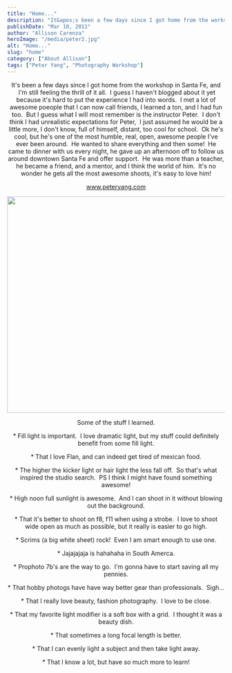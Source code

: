 ```yaml
---
title: "Home..."
description: "It&apos;s been a few days since I got home from the workshop in Santa Fe, and  I&apos;m still feeling the "
publishDate: "Mar 10, 2011"
author: "Allison Carenza"
heroImage: "/media/peter2.jpg"
alt: "Home..."
slug: "home"
category: ["About Allison"]
tags: ["Peter Yang", "Photography Workshop"]
---
```


<p style="text-align: center;">It&apos;s been a few days since I got home from the workshop in Santa Fe, and  I&apos;m still feeling the thrill of it all.  I guess I haven&apos;t blogged about it yet because it&apos;s hard to put the experience I had into words.  I met a lot of awesome poeople that I can now call friends, I learned a ton, and I had fun too.  But I guess what I will most remember is the instructor Peter.  I don&apos;t think I had unrealistic expectations for Peter,  I just assumed he would be a little more, I don&apos;t know, full of himself, distant, too cool for school.  Ok he&apos;s cool, but he&apos;s one of the most humble, real, open, awesome people I&apos;ve ever been around.  He wanted to share everything and then some!  He came to dinner with us every night, he gave up an afternoon off to follow us around downtown Santa Fe and offer support.  He was more than a teacher, he became a friend, and a mentor, and I think the world of him.  It&apos;s no wonder he gets all the most awesome shoots, it&apos;s easy to love him!</p>
<p style="text-align: center;"><a href="http://www.peteryang.com">www.peteryang.com</a></p>
<p style="text-align: center;"><a rel="attachment wp-att-2059" href="http://www.allisoncarenza.com/archives/home/peter2/"><img class="aligncenter size-full wp-image-2059" title="peter2" src="/media/peter2.jpg" alt="" width="700" height="499" srcset="/media/peter2.jpg 700w, /media/peter2-300x214.jpg 300w" sizes="(max-width: 700px) 100vw, 700px" /></a></p>
<p style="text-align: center;">Some of the stuff I learned.</p>
<p style="text-align: center;">* Fill light is important.  I love dramatic light, but my stuff could definitely benefit from some fill light.</p>
<p style="text-align: center;">* That I love Flan, and can indeed get tired of mexican food.</p>
<p style="text-align: center;">* The higher the kicker light or hair light the less fall off.  So that&apos;s what inspired the studio search.  PS I think I might have found something awesome!</p>
<p style="text-align: center;">* High noon full sunlight is awesome.  And I can shoot in it without blowing out the background.</p>
<p style="text-align: center;">* That it&apos;s better to shoot on f8, f11 when using a strobe.  I love to shoot wide open as much as possible, but it really is easier to go high.</p>
<p style="text-align: center;">* Scrims (a big white sheet) rock!  Even I am smart enough to use one.</p>
<p style="text-align: center;">* Jajajajaja is hahahaha in South Amerca.</p>
<p style="text-align: center;">* Prophoto 7b&apos;s are the way to go.  I&apos;m gonna have to start saving all my pennies.</p>
<p style="text-align: center;">* That hobby photogs have have way better gear than professionals.  Sigh...</p>
<p style="text-align: center;">* That I really love beauty, fashion photography.  I love to be close.</p>
<p style="text-align: center;">* That my favorite light modifier is a soft box with a grid.  I thought it was a beauty dish.</p>
<p style="text-align: center;">* That sometimes a long focal length is better.</p>
<p style="text-align: center;">* That I can evenly light a subject and then take light away.</p>
<p style="text-align: center;">* That I know a lot, but have so much more to learn!</p>
<p style="text-align: center;">
<p style="text-align: center;">
<p style="text-align: center;">
<p style="text-align: center;">
